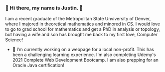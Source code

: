 ### 👋 Hi there, my name is Justin. 👋
I am a recent graduate of the Metropolitan State Unviversity of Denver, where I majored in theoretical mathematics and minored in CS.
I would love to go to grad school for mathematics and get a PhD in analysis or topology, but having a wife and son has brought me back
to my first love, Computer Science!
<!--
**JustinSingleton303/JustinSingleton303** is a ✨ _special_ ✨ repository because its `README.md` (this file) appears on your GitHub profile.

Here are some ideas to get you started: -->

- 🔭 I’m currently working on a webpage for a local non-profit.  This has been a challenging learning experience.
     I'm also completing Udemy's 2021 Complete Web Development Bootcamp. I am also prepping for an Oracle Java certification!
<!-- 🌱 I’m currently learning nodejs and expressjs
- 👯 I’m looking to collaborate on ... 
- 🤔 I’m looking for help with ...
- 💬 Ask me about ...
- 📫 How to reach me: ...
- 😄 Pronouns: ...
- ⚡ Fun fact: ... -->

